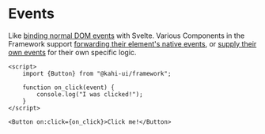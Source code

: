 # Events

Like [binding normal DOM events](https://svelte.dev/tutorial/dom-events) with Svelte. Various Components in the Framework support [forwarding their element's native events](../interactables/check#api-reference), or [supply their own events](../overlays/overlay#api-reference) for their own specific logic.

```svelte repl Events Preview
<script>
    import {Button} from "@kahi-ui/framework";

    function on_click(event) {
        console.log("I was clicked!");
    }
</script>

<Button on:click={on_click}>Click me!</Button>
```
